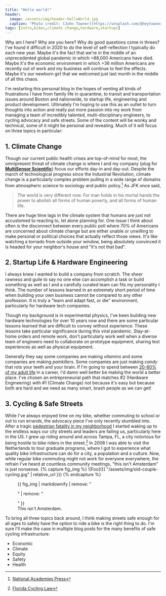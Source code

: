 ```yaml
---
title: "Hello world!"
header:
  image: /assets/img/header-helloWorld.jpg
  caption: "Photo credit: [John Towner](https://unsplash.com/@heytowner?utm_source=unsplash&utm_medium=referral&utm_content=creditCopyText)"
tags: [intro,bikes,climate change,hardware,startups]
---
```

Why am I here? Why are you here? Why do good questions come in threes? I've found it difficult in 2020 to do the level of self-reflection I typically do each new year. Maybe it's the fact that we're in the middle of an unprecedented global pandemic in which >88,000 Americans have died. Maybe it's the economic environment in which >36 million Americans are recently out of work and my business will continue to feel the effects. Maybe it's our newborn girl that we welcomed just last month in the middle of all this chaos.

I'm restarting this personal blog in the hopes of venting all kinds of frustrations I have from family life in quarantine, to transit and transportation issues around Boston and nationwide, to startup life, engineering and product development. Ultimately I'm hoping to use this as an outlet to turn thoughts into action and really put more passion into my work from managing a team of incredibly talented, multi-disciplinary engineers, to cycling advocacy and safe streets. Some of the content will be wonky and technical, some of it might be personal and revealing. Much of it will focus on three topics in particular:

## 1. Climate Change
Though our current public health crises are top-of-mind for most, the omnipresent threat of climate change is where I and my company (plug for [**MultiSensor Scientific**](http://www.multisensorscientific.com)) focus our efforts day-in and day-out. Despite the march of technological progress since the Industrial Revolution, climate change is a particularly complex problem pulling in a wide range of domains from atmospheric science to sociology and public policy.[^1] As JFK once said,
>The world is very different now. For man holds in his mortal hands the power to abolish all forms of human poverty, and all forms of human life.

There are huge time lags in the climate system that humans are just not accustomed to reacting to, let alone planning for. One issue I think about often is the disconnect between every public poll where 70% of Americans are concerned about climate change but are either unable or unwilling to make personal or political choices that actually reflect those views. It's like watching a tornado from outside your window, being absolutely convinced it is headed for your neighbor's house and "it's not that bad".  


## 2. Startup Life & Hardware Engineering
I always knew I wanted to build a company from scratch. The sheer rawness and guile to say no one else can accomplish a task or build something as well as I and a carefully curated team can fits my personality I think. The number of lessons learned in an extremely short period of time when building your own business cannot be compared to any other profession. It is truly a "learn and adapt fast, or die" environment, particularly for hardware tech companies.

Though my background is in experimental physics, I've been building new hardware technologies for over 10 years now and there are some particular lessons learned that are difficult to convey without experience. These lessons take particular significance during this viral pandemic. Stay-at-home orders and remote work, don't particularly work well when a diverse team of engineers need to collaborate on prototype equipment, sharing test experiences as well as physical equipment.

Generally they say some companies are making _vitamins_ and some companies are making _painkillers_. Some companies are just making _candy_ that rots your teeth and your brain. If I'm going to spend between [20-60% of my adult life](https://waitbutwhy.com/2018/04/picking-career.html) in a career, I'd damn well better be making the world a better place. I've chosen an entrepreneurial path that matches #2 (Hardware Engineering) with #1 (Climate Change) not because it's easy but because both are hard and we need as many smart, brash people as we can get!

## 3. Cycling & Safe Streets
While I've always enjoyed time on my bike, whether commuting to school or out to run errands, the advocacy piece I've only recently stumbled into. After a tragic [pedestrian fatality in my neighborhood](https://www.boston25news.com/news/pedestrian-struck-in-west-roxbury/915163059/) I started waking up to the endless ways our city streets and leaders are failing us, particularly here in the US. I grew up riding around and across Tampa, FL, a city notorious for being hostile to bike riders in the street.[^2] In 2008 I was able to visit the Netherlands to tour graduate programs, where I got to experience what quality bike infrastructure can do for a city, a population and a culture. Now, while regular bike commuting might not work for everyone everywhere, the refrain I've heard at countless community meetings, "this isn't Amsterdam" is just nonsense.
{% capture fig_img %}
![Foo]({{ "/assets/img/old-couple-cycling.jpg" | relative_url }})
{% endcapture %}

<figure>
  {{ fig_img | markdownify | remove: "<p>" | remove: "</p>" }}
  <figcaption>This isn't Amsterdam.</figcaption>
</figure>

To bring all three topics back around, I think making streets safe enough for all ages to safely have the option to ride a bike is the right thing to do. I'm sure I'll make the case in multiple blog posts for the many benefits of safe cycling infrastructure:
* Economic
* Climate
* Equity
* Safety
* Health

[^1]: [National Academies Press](https://www.nap.edu/read/12781/chapter/5)
[^2]: [Florida Cycling Law](https://floridacyclinglaw.com/blog/archives/florida-bicycling-dangerous-by-design)
